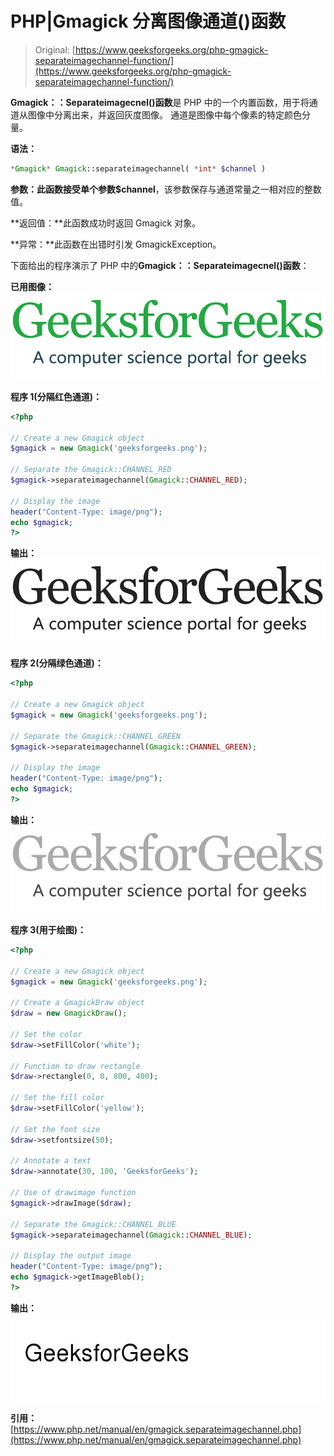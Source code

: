 # PHP|Gmagick 分离图像通道()函数

> Original: [https://www.geeksforgeeks.org/php-gmagick-separateimagechannel-function/](https://www.geeksforgeeks.org/php-gmagick-separateimagechannel-function/)

**Gmagick：：Separateimagecnel()函数**是 PHP 中的一个内置函数，用于将通道从图像中分离出来，并返回灰度图像。 通道是图像中每个像素的特定颜色分量。

**语法：**

```php
*Gmagick* Gmagick::separateimagechannel( *int* $channel )
```

**参数：**此函数接受单个参数**$channel**，该参数保存与通道常量之一相对应的整数值。

**返回值：**此函数成功时返回 Gmagick 对象。

**异常：**此函数在出错时引发 GmagickException。

下面给出的程序演示了 PHP 中的**Gmagick：：Separateimagecnel()函数**：

**已用图像：**
![](img/07c99ec29e7a50fc3ea91a9d4a8d2f31.png)

**程序 1(分隔红色通道)：**

```php
<?php

// Create a new Gmagick object
$gmagick = new Gmagick('geeksforgeeks.png');

// Separate the Gmagick::CHANNEL_RED
$gmagick->separateimagechannel(Gmagick::CHANNEL_RED);

// Display the image
header("Content-Type: image/png");
echo $gmagick;
?>
```

**输出：**
![](img/2e7b1023fb1265fc3ca35bd376a819b2.png)

**程序 2(分隔绿色通道)：**

```php
<?php

// Create a new Gmagick object
$gmagick = new Gmagick('geeksforgeeks.png');

// Separate the Gmagick::CHANNEL_GREEN
$gmagick->separateimagechannel(Gmagick::CHANNEL_GREEN);

// Display the image
header("Content-Type: image/png");
echo $gmagick;
?>
```

**输出：**
![](img/2b56f0b2bf08dd85b193dc56c794d9b7.png)

**程序 3(用于绘图)：**

```php
<?php

// Create a new Gmagick object
$gmagick = new Gmagick('geeksforgeeks.png');

// Create a GmagickDraw object
$draw = new GmagickDraw();

// Set the color
$draw->setFillColor('white');

// Function to draw rectangle
$draw->rectangle(0, 0, 800, 400);

// Set the fill color
$draw->setFillColor('yellow');

// Set the font size
$draw->setfontsize(50);

// Annotate a text
$draw->annotate(30, 100, 'GeeksforGeeks');

// Use of drawimage function
$gmagick->drawImage($draw);

// Separate the Gmagick::CHANNEL_BLUE
$gmagick->separateimagechannel(Gmagick::CHANNEL_BLUE);

// Display the output image
header("Content-Type: image/png");
echo $gmagick->getImageBlob();
?>
```

**输出：**
![](img/a80d25d09ab7c8c01b80f9f12c9d2b4a.png)

**引用：**[https://www.php.net/manual/en/gmagick.separateimagechannel.php](https://www.php.net/manual/en/gmagick.separateimagechannel.php)